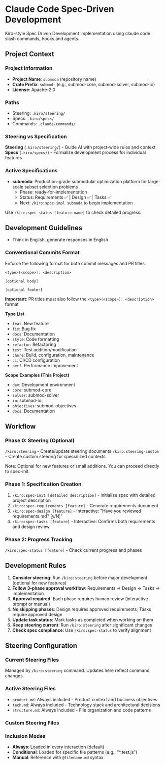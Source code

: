# Claude Code Spec-Driven Development

Kiro-style Spec Driven Development implementation using claude code slash commands, hooks and agents.

## Project Context

### Project Information
- **Project Name**: `submoda` (repository name)
- **Crate Prefix**: `submod-` (e.g., submod-core, submod-solver, submod-io)
- **License**: Apache-2.0

### Paths
- Steering: `.kiro/steering/`
- Specs: `.kiro/specs/`
- Commands: `.claude/commands/`

### Steering vs Specification

**Steering** (`.kiro/steering/`) - Guide AI with project-wide rules and context
**Specs** (`.kiro/specs/`) - Formalize development process for individual features

### Active Specifications
- **submoda**: Production-grade submodular optimization platform for large-scale subset selection problems
  - Phase: ready-for-implementation
  - Status: Requirements ✅ | Design ✅ | Tasks ✅
  - Next: `/kiro:spec-impl submoda` to begin implementation

Use `/kiro:spec-status [feature-name]` to check detailed progress.

## Development Guidelines
- Think in English, generate responses in English

### Conventional Commits Format

Enforce the following format for both commit messages and PR titles:

```
<type>(<scope>): <description>

[optional body]

[optional footer]
```

**Important**: PR titles must also follow the `<type>(<scope>): <description>` format

**Type List**
- `feat`: New feature
- `fix`: Bug fix
- `docs`: Documentation
- `style`: Code formatting
- `refactor`: Refactoring
- `test`: Test addition/modification
- `chore`: Build, configuration, maintenance
- `ci`: CI/CD configuration
- `perf`: Performance improvement

**Scope Examples (This Project)**
- `dev`: Development environment
- `core`: submod-core
- `solver`: submod-solver
- `io`: submod-io
- `objectives`: submod-objectives
- `docs`: Documentation

## Workflow

### Phase 0: Steering (Optional)
`/kiro:steering` - Create/update steering documents
`/kiro:steering-custom` - Create custom steering for specialized contexts

Note: Optional for new features or small additions. You can proceed directly to spec-init.

### Phase 1: Specification Creation
1. `/kiro:spec-init [detailed description]` - Initialize spec with detailed project description
2. `/kiro:spec-requirements [feature]` - Generate requirements document
3. `/kiro:spec-design [feature]` - Interactive: "Have you reviewed requirements.md? [y/N]"
4. `/kiro:spec-tasks [feature]` - Interactive: Confirms both requirements and design review

### Phase 2: Progress Tracking
`/kiro:spec-status [feature]` - Check current progress and phases

## Development Rules
1. **Consider steering**: Run `/kiro:steering` before major development (optional for new features)
2. **Follow 3-phase approval workflow**: Requirements → Design → Tasks → Implementation
3. **Approval required**: Each phase requires human review (interactive prompt or manual)
4. **No skipping phases**: Design requires approved requirements; Tasks require approved design
5. **Update task status**: Mark tasks as completed when working on them
6. **Keep steering current**: Run `/kiro:steering` after significant changes
7. **Check spec compliance**: Use `/kiro:spec-status` to verify alignment

## Steering Configuration

### Current Steering Files
Managed by `/kiro:steering` command. Updates here reflect command changes.

### Active Steering Files
- `product.md`: Always included - Product context and business objectives
- `tech.md`: Always included - Technology stack and architectural decisions
- `structure.md`: Always included - File organization and code patterns

### Custom Steering Files
<!-- Added by /kiro:steering-custom command -->
<!-- Format:
- `filename.md`: Mode - Pattern(s) - Description
  Mode: Always|Conditional|Manual
  Pattern: File patterns for Conditional mode
-->

### Inclusion Modes
- **Always**: Loaded in every interaction (default)
- **Conditional**: Loaded for specific file patterns (e.g., "*.test.js")
- **Manual**: Reference with `@filename.md` syntax
